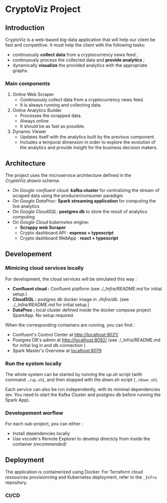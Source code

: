 # CryptoViz Project

## Introduction

CryptoViz is a web-based big-data application that will help our client be fast and competitive. It must help the client with the following tasks:
- continuously **collect data** from a cryptocurrency news feed ;
- continuously process the collected data and **provide analytics** ;
- dynamically **visualize** the provided analytics with the appropriate graphs. 

### Main components
1. Online Web Scraper
    - Continuously collect data from a cryptocurrency news feed.
    - It is always running and collecting data.
2. Online Analytics Builder
    - Processes the scrapped data.
    - Always online
    - It should be as fast as possible.
3. Dynamic Viewer
    - Updates itself with the analytics built by the previous component.
    - Includes a temporal dimension in order to explore the evolution of the analytics and provide insight for the business decision makers.


## Architecture

The project uses the microservice architecture defined in the *CryptoViz.drawio* schema:
- On *Google confluent cloud*: **kafka cluster** for centralizing the stream of scraped data using the producer/consumer paradigm
- On *Google DataProc*: **Spark streaming application** for computing the live analytics
- On *Google CloudSQL*: **postgres db** to store the result of analytics computing 
- On *Google Cloud kubernetes* engine:
    - **Scrappy web Scraper**
    - Crypto dashboard API : **express + typescript**
    - Crypto dashboard WebApp : **react + typescript**

## Developement

### Mimicing cloud services locally
For development, the cloud services will be simulated this way :
- **Confluent cloud :** Confluent platform (see *./_Infra/README.md* for initial setup.)
- **CloudSQL :** postgres db docker image in *./Infra/db*. (see *./_Infra/README.md* for initial setup.)
- **DataProc :**  local cluster defined inside the docker compose project SparkApp. No setup required.

When the corresponding containers are running, you can find :
- Confluent's Control Center at [http://localhost:9021/](http://localhost:9021/)
- Postgres DB's admin at [http://localhost:8092/](http://localhost:8092/) (see ./_Infra/README.md for initial log in and db connection )
- Spark Master's Overview at [localhost:8079](localhost:8079) 

### Run the system locally
The whole system can be started by running the *up.sh* script (with command `./up.sh`), and then stopped with the  *down.sh* script (`./down.sh`).

Each service can also be run independently, with its minimal dependencies (ex: You need to start the Kafka Cluster and postgres db before running the Spark App).

### Developement worflow

For each sub-project, you can either :
- Install dependencies locally 
- Use vscode's Remote Explorer to develop directcly from inside the container *(recommended)*

## Deployment

The application is containerized using Docker. For Terraform cloud ressources provisionning and Kubernetes deployment, refer to the `_Infra` repository.

### CI/CD
